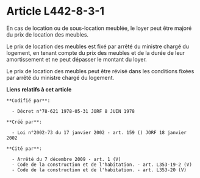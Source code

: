 # Article L442-8-3-1

En cas de location ou de sous-location meublée, le loyer peut être majoré du prix de location des meubles.

Le prix de location des meubles est fixé par arrêté du ministre chargé du logement, en tenant compte du prix des meubles et
de la durée de leur amortissement et ne peut dépasser le montant du loyer.

Le prix de location des meubles peut être révisé dans les conditions fixées par arrêté du ministre chargé du logement.

**Liens relatifs à cet article**

	**Codifié par**:

	  - Décret n°78-621 1978-05-31 JORF 8 JUIN 1978

	**Créé par**:

	  - Loi n°2002-73 du 17 janvier 2002 - art. 159 () JORF 18 janvier 2002

	**Cité par**:

	  - Arrêté du 7 décembre 2009 - art. 1 (V)
	  - Code de la construction et de l'habitation. - art. L353-19-2 (V)
	  - Code de la construction et de l'habitation. - art. L353-20 (V)
